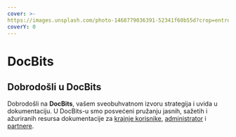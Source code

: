 ```yaml
---
cover: >-
https://images.unsplash.com/photo-1468779036391-52341f60b55d?crop=entropy&cs=srgb&fm=jpg&ixid=M3wxOTcwMjR8MHwxfHNlYXJjaHw4fHxEb2N1bWVudHN8ZW58MHx8fHwxNzEwMzIxNTkyfDA&ixlib=rb-4.0.3&q=85
coverY: 0
---
```


# DocBits

## Dobrodošli u DocBits

Dobrodošli na **DocBits**, vašem sveobuhvatnom izvoru strategija i uvida u dokumentaciju. U DocBits-u smo posvećeni pružanju jasnih, sažetih i ažuriranih resursa dokumentacije za [krajnje korisnike](<README (1).md>), [administrator](admin-section/) i [partnere](partner-section.md).
